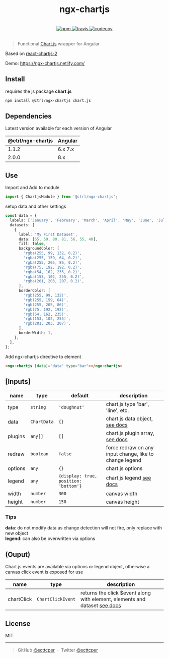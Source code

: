 <div align="center">
  <h1>ngx-chartjs</h1>
  <br>
  <a href="https://www.npmjs.com/package/@ctrl/ngx-chartjs">
    <img src="https://img.shields.io/npm/v/@ctrl/ngx-chartjs.svg" alt="npm">
  </a>
  <a href="https://travis-ci.com/TypeCtrl/ngx-chartjs">
    <img src="https://travis-ci.com/TypeCtrl/ngx-chartjs.svg?branch=master" alt="travis">
  </a>
  <a href="https://codecov.io/github/typectrl/ngx-chartjs">
    <img src="https://img.shields.io/codecov/c/github/typectrl/ngx-chartjs.svg" alt="codecov">
  </a>
  <br>
  <br>
</div>

> Functional [Chart.js](https://www.chartjs.org/) wrapper for Angular

Based on [react-chartjs-2](https://github.com/jerairrest/react-chartjs-2)

Demo: https://ngx-chartjs.netlify.com/

## Install

requires the js package **chart.js**

```sh
npm install @ctrl/ngx-chartjs chart.js
```

## Dependencies

Latest version available for each version of Angular

| @ctrl/ngx-chartjs | Angular |
| ----------------- | ------- |
| 1.1.2             | 6.x 7.x |
| 2.0.0             | 8.x     |

## Use

Import and Add to module

```ts
import { ChartjsModule } from '@ctrl/ngx-chartjs';
```

setup data and other settings

```ts
const data = {
  labels: ['January', 'February', 'March', 'April', 'May', 'June', 'July'],
  datasets: [
    {
      label: 'My First Dataset',
      data: [65, 59, 80, 81, 56, 55, 40],
      fill: false,
      backgroundColor: [
        'rgba(255, 99, 132, 0.2)',
        'rgba(255, 159, 64, 0.2)',
        'rgba(255, 205, 86, 0.2)',
        'rgba(75, 192, 192, 0.2)',
        'rgba(54, 162, 235, 0.2)',
        'rgba(153, 102, 255, 0.2)',
        'rgba(201, 203, 207, 0.2)',
      ],
      borderColor: [
        'rgb(255, 99, 132)',
        'rgb(255, 159, 64)',
        'rgb(255, 205, 86)',
        'rgb(75, 192, 192)',
        'rgb(54, 162, 235)',
        'rgb(153, 102, 255)',
        'rgb(201, 203, 207)',
      ],
      borderWidth: 1,
    },
  ],
};
```

Add ngx-chartjs directive to element

```html
<ngx-chartjs [data]="data" type="bar"></ngx-chartjs>
```

## [Inputs]

| name    | type        | default                               | description                                                                                      |
| ------- | ----------- | ------------------------------------- | ------------------------------------------------------------------------------------------------ |
| type    | `string`    | `'doughnut'`                          | chart.js type 'bar', 'line', etc.                                                                |
| data    | `ChartData` | `{}`                                  | chart.js data object, [see docs](https://www.chartjs.org/docs/latest/getting-started/usage.html) |
| plugins | `any[]`     | `[]`                                  | chart.js plugin array, [see docs](https://www.chartjs.org/docs/latest/developers/plugins.html)   |
| redraw  | `boolean`   | `false`                               | force redraw on any input change, like to change legend                                          |
| options | `any`       | `{}`                                  | chart.js options                                                                                 |
| legend  | `any`       | `{display: true, position: 'bottom'}` | chart.js legend [see docs](https://www.chartjs.org/docs/latest/configuration/legend.html)        |
| width   | `number`    | `300`                                 | canvas width                                                                                     |
| height  | `number`    | `150`                                 | canvas height                                                                                    |

### Tips

**data**: do not modify data as change detection will not fire, only replace with new object  
**legend**: can also be overwritten via options

## (Ouput)

Chart.js events are available via options or legend object, otherwise a canvas click event is exposed for use

| name       | type              | description                                                                                                                                               |
| ---------- | ----------------- | --------------------------------------------------------------------------------------------------------------------------------------------------------- |
| chartClick | `ChartClickEvent` | returns the click \$event along with element, elements and dataset [see docs](https://www.chartjs.org/docs/latest/developers/api.html#getelementatevente) |

## License

MIT

---

> GitHub [@scttcper](https://github.com/scttcper) &nbsp;&middot;&nbsp;
> Twitter [@scttcper](https://twitter.com/scttcper)
